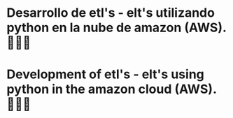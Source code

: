 # Desarrollo de etl's - elt's utilizando python en la nube de amazon (AWS). 🤖🐍🤓
# Development of etl's - elt's using python in the amazon cloud (AWS). 🤖🐍🤓
